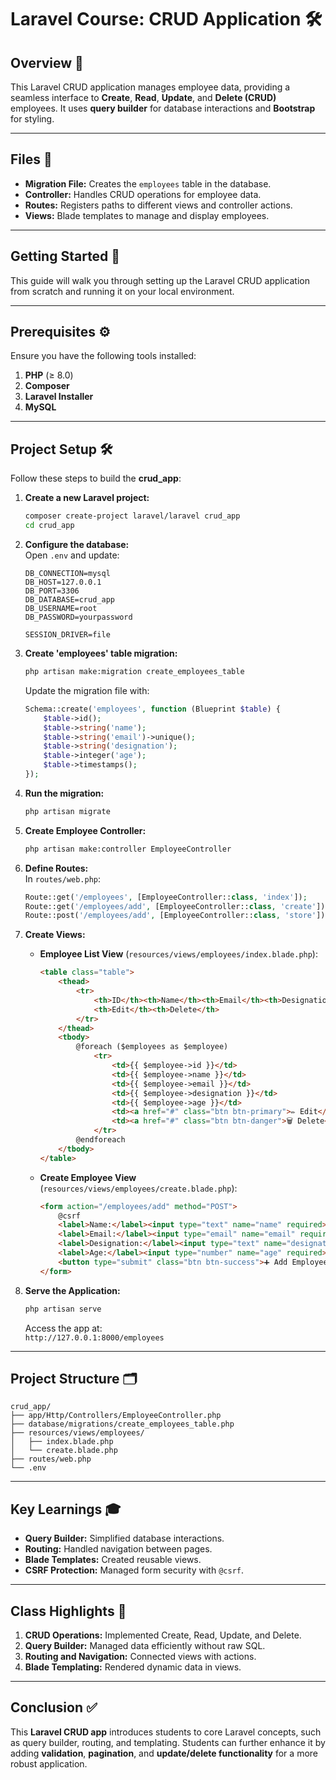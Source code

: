 # **Laravel Course: CRUD Application** 🛠️


## **Overview** 📝  

This Laravel CRUD application manages employee data, providing a seamless interface to **Create**, **Read**, **Update**, and **Delete (CRUD)** employees. It uses **query builder** for database interactions and **Bootstrap** for styling.  

---

## **Files** 📂  

- **Migration File:** Creates the `employees` table in the database.  
- **Controller:** Handles CRUD operations for employee data.  
- **Routes:** Registers paths to different views and controller actions.  
- **Views:** Blade templates to manage and display employees.

---

## **Getting Started** 🚀  

This guide will walk you through setting up the Laravel CRUD application from scratch and running it on your local environment.  

---

## **Prerequisites** ⚙️  

Ensure you have the following tools installed:  

1. **PHP** (≥ 8.0)  
2. **Composer**  
3. **Laravel Installer**  
4. **MySQL**  

---

## **Project Setup** 🛠️  

Follow these steps to build the **crud_app**:  

1. **Create a new Laravel project:**  

   ```bash
   composer create-project laravel/laravel crud_app
   cd crud_app
   ```

2. **Configure the database:**  
   Open `.env` and update:  

   ```plaintext
   DB_CONNECTION=mysql
   DB_HOST=127.0.0.1
   DB_PORT=3306
   DB_DATABASE=crud_app
   DB_USERNAME=root
   DB_PASSWORD=yourpassword

   SESSION_DRIVER=file
   ```

3. **Create 'employees' table migration:**  

   ```bash
   php artisan make:migration create_employees_table
   ```
   
   Update the migration file with:
   
   ```php
   Schema::create('employees', function (Blueprint $table) {
       $table->id();
       $table->string('name');
       $table->string('email')->unique();
       $table->string('designation');
       $table->integer('age');
       $table->timestamps();
   });
   ```

4. **Run the migration:**  
   ```bash
   php artisan migrate
   ```

5. **Create Employee Controller:**  
   ```bash
   php artisan make:controller EmployeeController
   ```

6. **Define Routes:**  
   In `routes/web.php`:  
   ```php
   Route::get('/employees', [EmployeeController::class, 'index']);
   Route::get('/employees/add', [EmployeeController::class, 'create']);
   Route::post('/employees/add', [EmployeeController::class, 'store']);
   ```

7. **Create Views:**  
   - **Employee List View** (`resources/views/employees/index.blade.php`):  
     ```html
     <table class="table">
         <thead>
             <tr>
                 <th>ID</th><th>Name</th><th>Email</th><th>Designation</th><th>Age</th>
                 <th>Edit</th><th>Delete</th>
             </tr>
         </thead>
         <tbody>
             @foreach ($employees as $employee)
                 <tr>
                     <td>{{ $employee->id }}</td>
                     <td>{{ $employee->name }}</td>
                     <td>{{ $employee->email }}</td>
                     <td>{{ $employee->designation }}</td>
                     <td>{{ $employee->age }}</td>
                     <td><a href="#" class="btn btn-primary">✏️ Edit</a></td>
                     <td><a href="#" class="btn btn-danger">🗑️ Delete</a></td>
                 </tr>
             @endforeach
         </tbody>
     </table>
     ```

   - **Create Employee View** (`resources/views/employees/create.blade.php`):  
     ```html
     <form action="/employees/add" method="POST">
         @csrf
         <label>Name:</label><input type="text" name="name" required><br>
         <label>Email:</label><input type="email" name="email" required><br>
         <label>Designation:</label><input type="text" name="designation" required><br>
         <label>Age:</label><input type="number" name="age" required><br>
         <button type="submit" class="btn btn-success">➕ Add Employee</button>
     </form>
     ```

8. **Serve the Application:**  
   ```bash
   php artisan serve
   ```
   Access the app at:  
   `http://127.0.0.1:8000/employees`

---

## **Project Structure** 🗂️  
```
crud_app/
├── app/Http/Controllers/EmployeeController.php
├── database/migrations/create_employees_table.php
├── resources/views/employees/
│   ├── index.blade.php
│   └── create.blade.php
├── routes/web.php
└── .env
```

---

## **Key Learnings** 🎓  
- **Query Builder:** Simplified database interactions.  
- **Routing:** Handled navigation between pages.  
- **Blade Templates:** Created reusable views.  
- **CSRF Protection:** Managed form security with `@csrf`.  

---

## **Class Highlights** 🏫  
1. **CRUD Operations:** Implemented Create, Read, Update, and Delete.  
2. **Query Builder:** Managed data efficiently without raw SQL.  
3. **Routing and Navigation:** Connected views with actions.  
4. **Blade Templating:** Rendered dynamic data in views.  

---

## **Conclusion** ✅  
This **Laravel CRUD app** introduces students to core Laravel concepts, such as query builder, routing, and templating. Students can further enhance it by adding **validation**, **pagination**, and **update/delete functionality** for a more robust application.